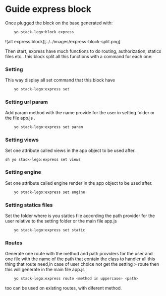 # Guide express block
Once plugged the block on the base generated with:
```sh
	yo stack-lego:block express
```
!(alt express block)[../../images/express-block-split.png]

Then start, express have much functions to do routing, authorization, statics files etc.. this block split all this functions with a command for each one:

### Setting
This way display all set command that this block have 

```sh
	yo stack-lego:express set
```

### Setting url param
Add param method with the name provide for the user in setting folder or the file app.js .

```sh
	yo stack-lego:express set param
```

### Setting views
Set one attribute called views in the app object to be used after.

``sh
	yo stack-lego:express set views
``

### Setting engine
Set one attribute called engine render in the app object to be used after.

```sh
	yo stack-lego:express set engine
```

### Setting statics files
Set the folder where is you statics file according the path provider for the user relative to the setting folder or the main file app.js

```sh
	yo stack-lego:express set static
```

### Routes 
Generate one route with the method and path providers for the user and one file with the name of the path that contain the class to handler all this thing that route need,in case of user choice not get the setting > route then this will generate in the main file app.js   

```sh
	yo stack-lego:express route <method in uppercase> <path>
```

too can be used on existing routes, with diferent method.













